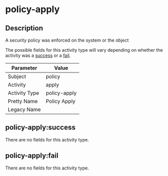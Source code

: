 policy-apply
============

Description
-----------
A security policy was enforced on the system or the object

The possible fields for this activity type will vary depending on whether the activity was a [success](#policy-applysuccess) or a [fail](#policy-applyfail).

| Parameter     | Value        |
| ------------- | ------------ |
| Subject       | policy       |
| Activity      | apply        |
| Activity Type | policy-apply |
| Pretty Name   | Policy Apply |
| Legacy Name   |              |

policy-apply:success
--------------------

There are no fields for this activity type.


policy-apply:fail
-----------------

There are no fields for this activity type.
